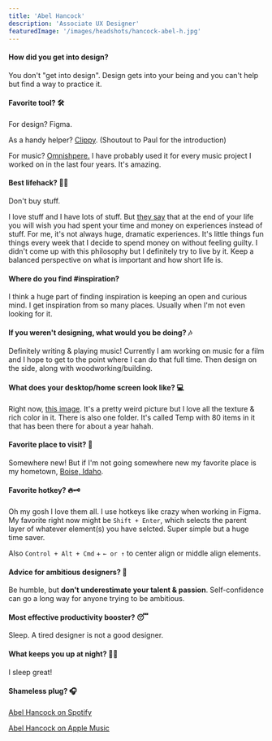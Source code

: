 ```yaml
---
title: 'Abel Hancock'
description: 'Associate UX Designer'
featuredImage: '/images/headshots/hancock-abel-h.jpg'
---
```


#### How did you get into design?

You don't "get into design". Design gets into your being and you can't help but find a way to practice it.


#### Favorite tool? 🛠

For design? Figma.

As a handy helper? [Clippy](https://clipy-app.com/). (Shoutout to Paul for the introduction)

For music? [Omnishpere.](https://www.spectrasonics.net/index.php) I have probably used it for every music project I worked on in the last four years. It's amazing.


#### Best lifehack? 🤹‍♂️

Don't buy stuff.

I love stuff and I have lots of stuff. But [they say](https://www.google.com/search?q=spend+money+on+experiences+not+things+research) that at the end of your life you will wish you had spent your time and money on experiences instead of stuff. For me, it's not always huge, dramatic experiences. It's little things fun things every week that I decide to spend money on without feeling guilty. I didn't come up with this philosophy but I definitely try to live by it. Keep a balanced perspective on what is important and how short life is.


#### Where do you find #inspiration?

I think a huge part of finding inspiration is keeping an open and curious mind. I get inspiration from so many places. Usually when I'm not even looking for it. 


#### If you weren't designing, what would you be doing? 🎶

Definitely writing & playing music! Currently I am working on music for a film and I hope to get to the point where I can do that full time. Then design on the side, along with woodworking/building.


#### What does your desktop/home screen look like? 💻

Right now, [this image](https://unsplash.com/photos/Mw2-KsA6PpY). It's a pretty weird picture but I love all the texture & rich color in it. There is also one folder. It's called Temp with 80 items in it that has been there for about a year hahah.


#### Favorite place to visit? 📍

Somewhere new! But if I'm not going somewhere new my favorite place is my hometown, [Boise, Idaho](https://www.google.com/search?tbm=isch&source=hp&biw=1235&bih=768&ei=CU2cW836N5PT8APj3ryAAQ&q=boise+idaho).


#### Favorite hotkey? 🔥🗝

Oh my gosh I love them all. I use hotkeys like crazy when working in Figma. My favorite right now might be `Shift + Enter`, which selects the parent layer of whatever element(s) you have selcted. Super simple but a huge time saver. 

Also `Control + Alt + Cmd` + `← or ↑` to center align or middle align elements.


#### Advice for ambitious designers? 💯

Be humble, but **don't underestimate your talent & passion**. Self-confidence can go a long way for anyone trying to be ambitious. 



#### Most effective productivity booster? 😴

Sleep. A tired designer is not a good designer.


#### What keeps you up at night? 🤷‍♂️

I sleep great! 


#### Shameless plug? 🎧

[Abel Hancock on Spotify](https://open.spotify.com/artist/5eXg9zCiSAwm3gDZAOwNxB?si=yMmoAgAyQM-dlLEYNS8uIg)

[Abel Hancock on Apple Music](https://itunes.apple.com/us/artist/abel-hancock/1055581668)